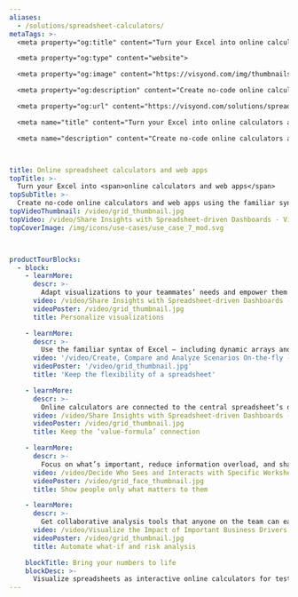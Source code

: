```yaml
---
aliases: 
  - /solutions/spreadsheet-calculators/
metaTags: >-
  <meta property="og:title" content="Turn your Excel into online calculators and web apps">

  <meta property="og:type" content="website">

  <meta property="og:image" content="https://visyond.com/img/thumbnails/Solutions2022/Thumbnail - Solutions - Dashboards 2022.png">

  <meta property="og:description" content="Create no-code online calculators and web apps using the familiar syntax of Excel, helping your team to get insights from the central model and answer 'what-if' questions.">

  <meta property="og:url" content="https://visyond.com/solutions/spreadsheet-calculators/">

  <meta name="title" content="Turn your Excel into online calculators and web apps">

  <meta name="description" content="Create no-code online calculators and web apps using the familiar syntax of Excel, helping your team to get insights from the central model and answer 'what-if' questions.">



title: Online spreadsheet calculators and web apps
topTitle: >-
  Turn your Excel into <span>online calculators and web apps</span>
topSubTitle: >-
  Create no-code online calculators and web apps using the familiar syntax of Excel, helping your team to get insights from the central model and answer 'what-if' questions.
topVideoThumbnail: /video/grid_thumbnail.jpg
topVideo: /video/Share Insights with Spreadsheet-driven Dashboards - Visyond.mp4
topCoverImage: /img/icons/use-cases/use_case_7_mod.svg



productTourBlocks:
  - block:
    - learnMore:
      descr: >-
        Adapt visualizations to your teammates’ needs and empower them to get insights from the central model without collaboration chaos or interfering with each other.
      video: /video/Share Insights with Spreadsheet-driven Dashboards - Visyond.mp4
      videoPoster: /video/grid_thumbnail.jpg
      title: Personalize visualizations

    - learnMore:
      descr: >-
        Use the familiar syntax of Excel — including dynamic arrays and XLOOKUPs — and quickly create interactive visualizations and online calculators for your team.
      video: '/video/Create, Compare and Analyze Scenarios On-the-fly - Visyond.mp4'
      videoPoster: '/video/grid_thumbnail.jpg'
      title: 'Keep the flexibility of a spreadsheet'

    - learnMore:
      descr: >-
        Online calculators are connected to the central spreadsheet’s data and formulas, allowing people to query the model and stay up to date with the latest changes in the model or scenarios.
      video: /video/Share Insights with Spreadsheet-driven Dashboards - Visyond.mp4
      videoPoster: /video/grid_thumbnail.jpg
      title: Keep the ‘value-formula’ connection

    - learnMore:
      descr: >-
        Focus on what’s important, reduce information overload, and share only specific parts of the model with people. For example, predictive dashboards for decision-makers or data entry worksheets for contributors.
      video: /video/Decide Who Sees and Interacts with Specific Worksheets and Dashboards - Visyond.mp4
      videoPoster: /video/grid_face_thumbnail.jpg
      title: Show people only what matters to them

    - learnMore:
      descr: >-
        Get collaborative analysis tools that anyone on the team can easily use. No code, no macros — just press a button and get results.
      video: /video/Visualize the Impact of Important Business Drivers - Visyond.mp4
      videoPoster: /video/grid_thumbnail.jpg
      title: Automate what-if and risk analysis

    blockTitle: Bring your numbers to life
    blockDesc: >-
      Visualize spreadsheets as interactive online calculators for testing scenarios, answering 'what-if' questions on the spot, or presenting the value of your offering to clients and prospects.
---
```


